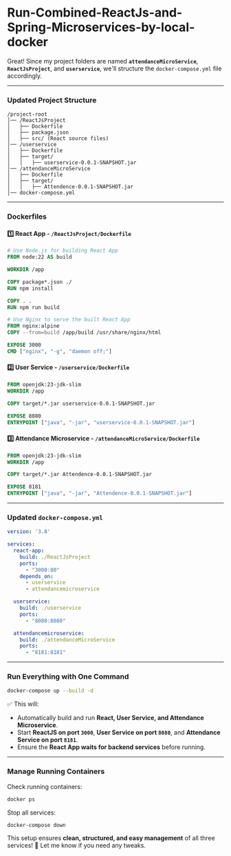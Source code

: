 # Run-Combined-ReactJs-and-Spring-Microservices-by-local-docker

Great! Since my project folders are named **`attendanceMicroService`**, **`ReactJsProject`**, and **`userservice`**, we'll structure the `docker-compose.yml` file accordingly.  

---

### **Updated Project Structure**
```
/project-root
│── /ReactJsProject
│   ├── Dockerfile
│   ├── package.json
│   ├── src/ (React source files)
│── /userservice
│   ├── Dockerfile
│   ├── target/
│   │   ├── userservice-0.0.1-SNAPSHOT.jar
│── /attendanceMicroService
│   ├── Dockerfile
│   ├── target/
│   │   ├── Attendence-0.0.1-SNAPSHOT.jar
│── docker-compose.yml
```

---

### **Dockerfiles**
#### **1️⃣ React App - `/ReactJsProject/Dockerfile`**
```dockerfile
# Use Node.js for building React App
FROM node:22 AS build

WORKDIR /app

COPY package*.json ./
RUN npm install

COPY . .
RUN npm run build

# Use Nginx to serve the built React App
FROM nginx:alpine
COPY --from=build /app/build /usr/share/nginx/html

EXPOSE 3000
CMD ["nginx", "-g", "daemon off;"]
```

#### **2️⃣ User Service - `/userservice/Dockerfile`**
```dockerfile
FROM openjdk:23-jdk-slim
WORKDIR /app

COPY target/*.jar userservice-0.0.1-SNAPSHOT.jar

EXPOSE 8080
ENTRYPOINT ["java", "-jar", "userservice-0.0.1-SNAPSHOT.jar"]
```

#### **3️⃣ Attendance Microservice - `/attendanceMicroService/Dockerfile`**
```dockerfile
FROM openjdk:23-jdk-slim
WORKDIR /app

COPY target/*.jar Attendence-0.0.1-SNAPSHOT.jar

EXPOSE 8181
ENTRYPOINT ["java", "-jar", "Attendence-0.0.1-SNAPSHOT.jar"]
```

---

### **Updated `docker-compose.yml`**
```yaml
version: '3.8'

services:
  react-app:
    build: ./ReactJsProject
    ports:
      - "3000:80"
    depends_on:
      - userservice
      - attendancemicroservice

  userservice:
    build: ./userservice
    ports:
      - "8080:8080"

  attendancemicroservice:
    build: ./attendanceMicroService
    ports:
      - "8181:8181"
```

---

### **Run Everything with One Command**
```bash
docker-compose up --build -d
```

✅ This will:
- Automatically build and run **React, User Service, and Attendance Microservice**.
- Start **ReactJS on port `3000`**, **User Service on port `8080`**, and **Attendance Service on port `8181`**.
- Ensure the **React App waits for backend services** before running.

---

### **Manage Running Containers**
Check running containers:
```bash
docker ps
```
Stop all services:
```bash
docker-compose down
```

This setup ensures **clean, structured, and easy management** of all three services! 🚀 Let me know if you need any tweaks.
